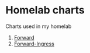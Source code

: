 # Homelab charts
Charts used in my homelab

1. [Forward](./charts/forward)
2. [Forward-Ingress](./charts/forward-ingress)

